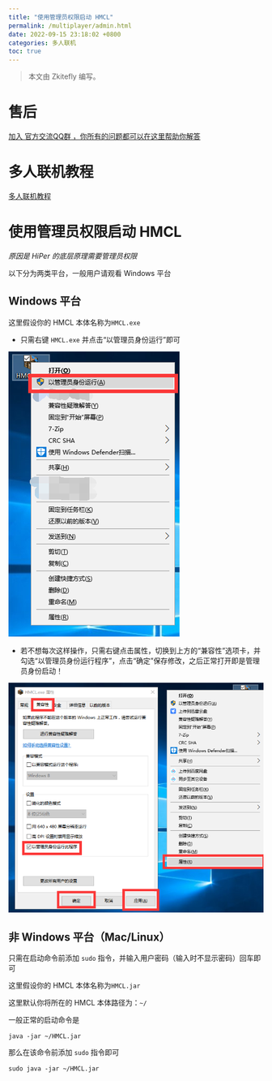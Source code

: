 ```yaml
---
title: "使用管理员权限启动 HMCL"
permalink: /multiplayer/admin.html
date: 2022-09-15 23:18:02 +0800
categories: 多人联机
toc: true
---
```


> 本文由 Zkitefly 编写。

# 售后

[加入 官方交流QQ群 ，你所有的问题都可以在这里帮助你解答](/multiplayer/feedback.html)

# 多人联机教程

[多人联机教程](/multiplayer/help.html)

# 使用管理员权限启动 HMCL

_原因是 HiPer 的底层原理需要管理员权限_

以下分为两类平台，一般用户请观看 Windows 平台

## Windows 平台

这里假设你的 HMCL 本体名称为`HMCL.exe`

- 只需右键 `HMCL.exe` 并点击“以管理员身份运行”即可

![](/assets/img/docs/multiplayer/help/0.png)

- 若不想每次这样操作，只需右键点击属性，切换到上方的“兼容性”选项卡，并勾选“以管理员身份运行程序”，点击“确定”保存修改，之后正常打开即是管理员身份启动！

![](/assets/img/docs/multiplayer/help/00.png)

## 非 Windows 平台（Mac/Linux）

只需在启动命令前添加 `sudo` 指令，并输入用户密码（输入时不显示密码）回车即可

这里假设你的 HMCL 本体名称为`HMCL.jar`

这里默认你将所在的 HMCL 本体路径为：`~/`

一般正常的启动命令是

```
java -jar ~/HMCL.jar
```

那么在该命令前添加 `sudo` 指令即可
```
sudo java -jar ~/HMCL.jar
```



